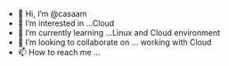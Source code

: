 - 👋 Hi, I’m @casaam
- 👀 I’m interested in ...Cloud 
- 🌱 I’m currently learning ...Linux and Cloud environment
- 💞️ I’m looking to collaborate on ... working with Cloud 
- 📫 How to reach me ...

<!---
casaam/casaam is a ✨ special ✨ repository because its `README.md` (this file) appears on your GitHub profile.
You can click the Preview link to take a look at your changes.
--->
